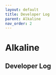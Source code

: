 ```yaml
---
layout: default
title: Developer Log
parent: Alkaline
nav_order: 2
---
```


# Alkaline
## Developer Log

